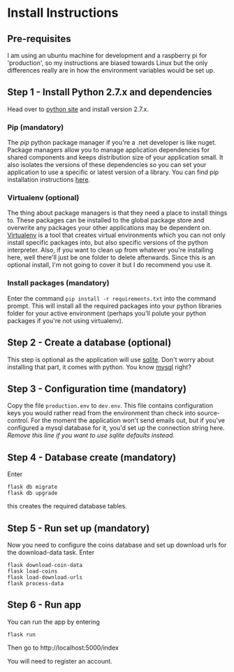# Install Instructions

## Pre-requisites

I am using an ubuntu machine for development and a raspberry pi for 'production', so my instructions are biased towards Linux but the only differences really are in how the environment variables would be set up.

## Step 1 - Install Python 2.7.x and dependencies

Head over to [python site](http://www.python.org) and install version 2.7.x. 

### Pip (mandatory)
The *pip* python package manager if you're a .net developer is like nuget. Package managers allow you to manage application 
dependencies for shared components and keeps distribution size of your application small. It also isolates the 
versions of these dependencies so you can set your application to use a specific or latest version of a library. You 
can find pip installation instructions [here](https://pip.pypa.io/en/stable/installing/). 

### Virtualenv (optional)
The thing about package managers is that they need a place to install things to. These packages can be installed to the global package store and overwrite any packages your other applications may be dependent on. [Virtualenv](https://virtualenv.pypa.io/en/stable/) is 
a tool that creates virtual environments which you can not only install specific packages into, but also specific versions of the python interpreter. Also, if you want to clean up from whatever you're installing here, well there'll just be one folder to delete afterwards. 
Since this is an optional install, I'm not going to cover it but I do recommend you use it.

### Install packages (mandatory)

Enter the command `pip install -r requirements.txt` into the command prompt. This will install all the required packages into your python libraries folder for your active environment (perhaps you'll polute your python packages if you're not using virtualenv).

## Step 2 - Create a database (optional)

This step is optional as the application will use [sqlite](http://www.sqlite.org). Don't worry about installing that part, it comes with python. You know [mysql](http://www.mysql.com) right?

## Step 3 - Configuration time (mandatory)

Copy the file `production.env` to `dev.env`. This file contains configuration keys you would rather read 
from the environment than check into source-control. For the moment the application won't send emails out, but if you've configured a mysql database for it, you'd set up the connection string here. *Remove this line if you want to use sqlite defaults instead.*

## Step 4 - Database create (mandatory)

Enter 
```
flask db migrate
flask db upgrade
```

this creates the required database tables.

## Step 5 - Run set up (mandatory)

Now you need to configure the coins database and set up download urls for the download-data task. Enter
```
flask download-coin-data
flask load-coins
flask load-download-urls
flask process-data
```

## Step 6 - Run app
You can run the app by entering
```
flask run
```
Then go to http://localhost:5000/index

You will need to register an account.
